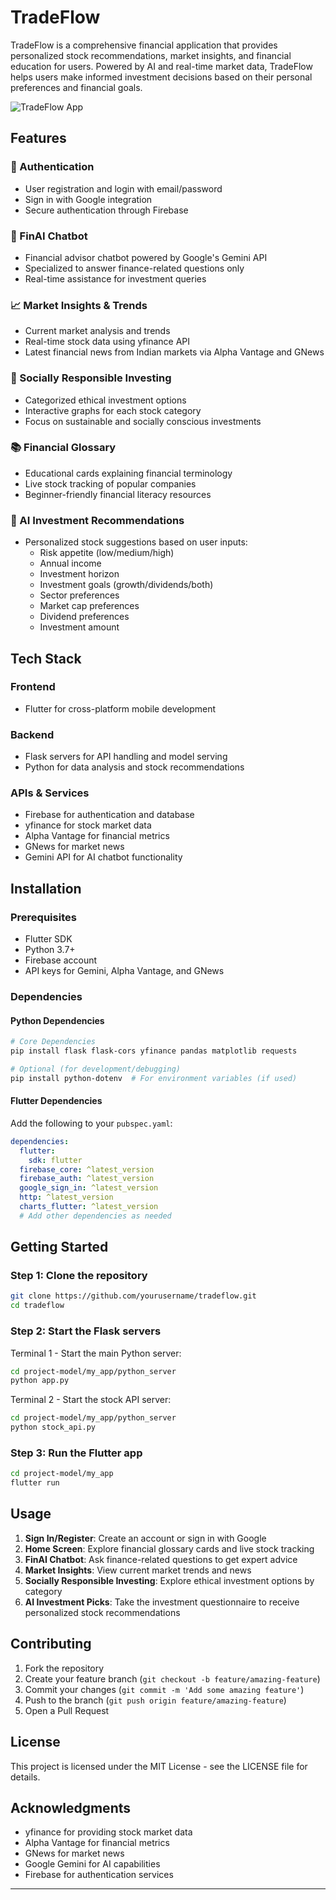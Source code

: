 # TradeFlow

TradeFlow is a comprehensive financial application that provides personalized stock recommendations, market insights, and financial education for users. Powered by AI and real-time market data, TradeFlow helps users make informed investment decisions based on their personal preferences and financial goals.

![TradeFlow App](https://via.placeholder.com/800x400)

## Features

### 🔐 Authentication

- User registration and login with email/password
- Sign in with Google integration
- Secure authentication through Firebase

### 💬 FinAI Chatbot

- Financial advisor chatbot powered by Google's Gemini API
- Specialized to answer finance-related questions only
- Real-time assistance for investment queries

### 📈 Market Insights & Trends

- Current market analysis and trends
- Real-time stock data using yfinance API
- Latest financial news from Indian markets via Alpha Vantage and GNews

### 🌱 Socially Responsible Investing

- Categorized ethical investment options
- Interactive graphs for each stock category
- Focus on sustainable and socially conscious investments

### 📚 Financial Glossary

- Educational cards explaining financial terminology
- Live stock tracking of popular companies
- Beginner-friendly financial literacy resources

### 🤖 AI Investment Recommendations

- Personalized stock suggestions based on user inputs:
  - Risk appetite (low/medium/high)
  - Annual income
  - Investment horizon
  - Investment goals (growth/dividends/both)
  - Sector preferences
  - Market cap preferences
  - Dividend preferences
  - Investment amount

## Tech Stack

### Frontend

- Flutter for cross-platform mobile development

### Backend

- Flask servers for API handling and model serving
- Python for data analysis and stock recommendations

### APIs & Services

- Firebase for authentication and database
- yfinance for stock market data
- Alpha Vantage for financial metrics
- GNews for market news
- Gemini API for AI chatbot functionality

## Installation

### Prerequisites

- Flutter SDK
- Python 3.7+
- Firebase account
- API keys for Gemini, Alpha Vantage, and GNews

### Dependencies

#### Python Dependencies

```bash
# Core Dependencies
pip install flask flask-cors yfinance pandas matplotlib requests

# Optional (for development/debugging)
pip install python-dotenv  # For environment variables (if used)
```

#### Flutter Dependencies

Add the following to your `pubspec.yaml`:

```yaml
dependencies:
  flutter:
    sdk: flutter
  firebase_core: ^latest_version
  firebase_auth: ^latest_version
  google_sign_in: ^latest_version
  http: ^latest_version
  charts_flutter: ^latest_version
  # Add other dependencies as needed
```

## Getting Started

### Step 1: Clone the repository

```bash
git clone https://github.com/yourusername/tradeflow.git
cd tradeflow
```

### Step 2: Start the Flask servers

Terminal 1 - Start the main Python server:

```bash
cd project-model/my_app/python_server
python app.py
```

Terminal 2 - Start the stock API server:

```bash
cd project-model/my_app/python_server
python stock_api.py
```

### Step 3: Run the Flutter app

```bash
cd project-model/my_app
flutter run
```

## Usage

1. **Sign In/Register**: Create an account or sign in with Google
2. **Home Screen**: Explore financial glossary cards and live stock tracking
3. **FinAI Chatbot**: Ask finance-related questions to get expert advice
4. **Market Insights**: View current market trends and news
5. **Socially Responsible Investing**: Explore ethical investment options by category
6. **AI Investment Picks**: Take the investment questionnaire to receive personalized stock recommendations

## Contributing

1. Fork the repository
2. Create your feature branch (`git checkout -b feature/amazing-feature`)
3. Commit your changes (`git commit -m 'Add some amazing feature'`)
4. Push to the branch (`git push origin feature/amazing-feature`)
5. Open a Pull Request

## License

This project is licensed under the MIT License - see the LICENSE file for details.

## Acknowledgments

- yfinance for providing stock market data
- Alpha Vantage for financial metrics
- GNews for market news
- Google Gemini for AI capabilities
- Firebase for authentication services

---
